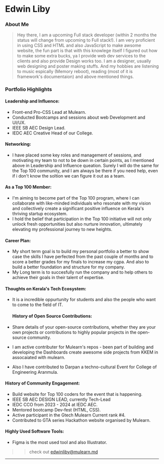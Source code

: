 # Edwin Liby 

### About Me

> Hey there, I am a upcoming Full stack developer (within 2 months the status will change from upcoming to Full stack!). I am very proficient in using CSS and HTML and also JavaScript to make awsome website, the fun part is that with this knowlege itself I figured out how to make some extra bucks, ya I provide web dev services to the clients and also provide Design works too. I am a designer, usually web designing and poster making stuffs. And my hobbies are listening to music espically (Memory reboot), reading (most of it is framework's documentaion) and above mentioned things. 


### Portfolio Highlights


#### Leadership and Influence: 

- Front-end Pro-CSS Lead at Mulearn.
- Conducted Bootcamps and sessions about web Development and UI/UX.
- IEEE SB AEC Design Lead.
- IEDC AEC Creative Head of our College.
  
#### Networking:

- I have placed some key roles and management of sessions, and motivating my team to not to be down in certain points, as I mentioned above in Leadership and Influence queation. Surely I will do the same for the Top 100 community, and I am always be there if you need help, even if i don't know the soltion we can figure it out as a team. 

#### As a Top 100 Member:

- I'm aiming to become part of the Top 100 program, where I can collaborate with like-minded individuals who resonate with my vision and collectively create a significant positive influence on Kerala's thriving startup ecosystem.
- I hold the belief that participation in the Top 100 initiative will not only unlock fresh opportunities but also nurture innovation, ultimately elevating my professional journey to new heights.

#### Career Plan: 

- My short term goal is to build my personal portfolio a better to show case the skills I have perfected from the past couple of months and to score a better grades for my finals to increase my cgpa. And also to build a better foundation and structure for my company.
- My Long term is to succesfully run the company and to help others to achieve their goals in their talent of expertise.

#### Thoughts on Kerala's Tech Ecosystem: 

- It is a incredible oppurtunity for students and also the people who want to come to the field of IT.

  #### History of Open Source Contributions:

- Share details of your open-source contributions, whether they are your own projects or contributions to highly popular projects in the open-source community.
- I am active contributer for Mulearn's repos - been part of building and developing the Dashboards create awesome side projects from KKEM in assocaiated with mulearn.
- Also I have contributed to Darpan a techno-cultural Event for College of Engineering Aranmula. 

#### History of Community Engagement:

- Build website for Top 100 coders for the event that is happening.
- IEEE SB AEC DESIGN LEAD, currently Tech-Lead
- IEDC CCO from 2023 - 2024 at IEDC AEC.
- Mentored bootcamp Dev-fest (HTML, CSS).
- Active participant in the Gtech Mulearn Current rank #4.
- Contributed to GTA series Hackathon website organised by Mulearn.

#### Highly Used Software Tools:

- Figma is the most used tool and also Illustrator.

>> check out [edwinliby@mulearn.md](./profile/edwinliby@mulearn.md)

---
